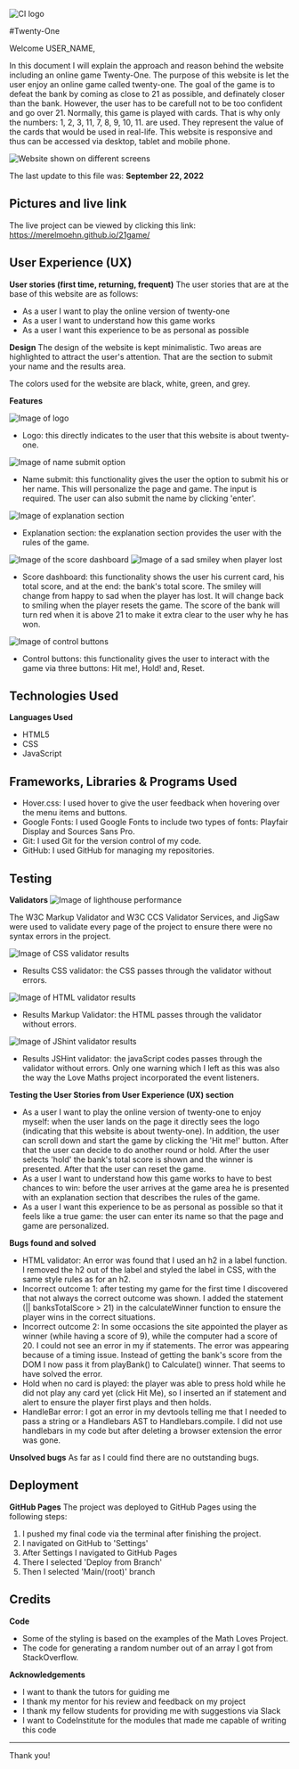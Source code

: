 ![CI logo](https://codeinstitute.s3.amazonaws.com/fullstack/ci_logo_small.png)

#Twenty-One

Welcome USER_NAME,

In this document I will explain the approach and reason behind the website including an online game Twenty-One. The purpose of this website is let the user enjoy an online game called twenty-one. The goal of the game is to defeat the bank by coming as close to 21 as possible, and definately closer than the bank. However, the user has to be carefull not to be too confident and go over 21. Normally, this game is played with cards. That is why only the numbers: 1, 2, 3, 11, 7, 8, 9, 10, 11. are used. They represent the value of the cards that would be used in real-life. This website is responsive and thus can be accessed via desktop, tablet and mobile phone.

![Website shown on different screens](./assets/images/amIResponsive.png)

The last update to this file was: **September 22, 2022**

## Pictures and live link
The live project can be viewed by clicking this link: https://merelmoehn.github.io/21game/

## User Experience (UX)
**User stories (first time, returning, frequent)**
The user stories that are at the base of this website are as follows:

* As a user I want to play the online version of twenty-one
* As a user I want to understand how this game works
* As a user I want this experience to be as personal as possible

**Design**
The design of the website is kept minimalistic. Two areas are highlighted to attract the user's attention. That are the section to submit your name and the results area.

The colors used for the website are black, white, green, and grey.

**Features**

![Image of logo](./assets/images/logo.png)
* Logo: this directly indicates to the user that this website is about twenty-one.

![Image of name submit option](./assets/images/usernamepersonalisation.png)
* Name submit: this functionality gives the user the option to submit his or her name. This will personalize the page and game. The input is required. The user can also submit the name by clicking 'enter'.

![Image of explanation section](./assets/images/explanationtwentyone.png)
* Explanation section: the explanation section provides the user with the rules of the game.

![Image of the score dashboard](./assets/images/scoredashboard.png)
![Image of a sad smiley when player lost](./assets/images/score_overview_playerlost.png)
* Score dashboard: this functionality shows the user his current card, his total score, and at the end: the bank's total score. The smiley will change from happy to sad when the player has lost. It will change back to smiling when the player resets the game. The score of the bank will turn red when it is above 21 to make it extra clear to the user why he has won.

![Image of control buttons](./assets/images/controlbuttons.png)
* Control buttons: this functionality gives the user to interact with the game via three buttons: Hit me!, Hold! and, Reset.

## Technologies Used
**Languages Used**
* HTML5
* CSS
* JavaScript

## Frameworks, Libraries & Programs Used
* Hover.css: I used hover to give the user feedback when hovering over the menu items and buttons.
* Google Fonts: I used Google Fonts to include two types of fonts: Playfair Display and Sources Sans Pro.
* Git: I used Git for the version control of my code.
* GitHub: I used GitHub for managing my repositories.

## Testing
**Validators**
![Image of lighthouse performance](./assets/images/lighthouseperformance.png)

The W3C Markup Validator and W3C CCS Validator Services, and JigSaw were used to validate every page of the project to ensure there were no syntax errors in the project.

![Image of CSS validator results](./assets/images/results_CSS_validator.png)
* Results CSS validator: the CSS passes through the validator without errors.

![Image of HTML validator results](./assets/images/results_HTML_validator.png)
* Results Markup Validator: the HTML passes through the validator without errors.

![Image of JShint validator results](./assets/images/results_JShint_validator.png)
* Results JSHint validator: the javaScript codes passes through the validator without errors. Only one warning which I left as this was also the way the Love Maths project incorporated the event listeners. 


**Testing the User Stories from User Experience (UX) section**
* As a user I want to play the online version of twenty-one to enjoy myself: when the user lands on the page it directly sees the logo (indicating that this website is about twenty-one). In addition, the user can scroll down and start the game by clicking the 'Hit me!' button. After that the user can decide to do another round or hold. After the user selects 'hold' the bank's total score is shown and the winner is presented. After that the user can reset the game.
* As a user I want to understand how this game works to have to best chances to win: before the user arrives at the game area he is presented with an explanation section that describes the rules of the game.
* As a user I want this experience to be as personal as possible so that it feels like a true game: the user can enter its name so that the page and game are personalized.

**Bugs found and solved**
* HTML validator: An error was found that I used an h2 in a label function. I removed the h2 out of the label and styled the label in CSS, with the same style rules as for an h2.
* Incorrect outcome 1: after testing my game for the first time I discovered that not always the correct outcome was shown. I added the statement (|| banksTotalScore > 21) in the calculateWinner function to ensure the player wins in the correct situations.
* Incorrect outcome 2: In some occasions the site appointed the player as winner (while having a score of 9), while the computer had a score of 20. I could not see an error in my if statements. The error was appearing because of a timing issue. Instead of getting the bank's score from the DOM I now pass it from playBank() to Calculate() winner. That seems to have solved the error.
* Hold when no card is played: the player was able to press hold while he did not play any card yet (click Hit Me), so I inserted an if statement and alert to ensure the player first plays and then holds.
* HandleBar error: I got an error in my devtools telling me that I needed to pass a string or a Handlebars AST to Handlebars.compile. I did not use handlebars in my code but after deleting a browser extension the error was gone.

**Unsolved bugs**
As far as I could find there are no outstanding bugs.

## Deployment
**GitHub Pages**
The project was deployed to GitHub Pages using the following steps:
1. I pushed my final code via the terminal after finishing the project.
2. I navigated on GitHub to 'Settings'
3. After Settings I navigated to GitHub Pages
4. There I selected 'Deploy from Branch'
5. Then I selected 'Main/(root)' branch

## Credits
**Code**
* Some of the styling is based on the examples of the Math Loves Project.
* The code for generating a random number out of an array I got from StackOverflow.

**Acknowledgements**
* I want to thank the tutors for guiding me 
* I thank my mentor for his review and feedback on my project
* I thank my fellow students for providing me with suggestions via Slack
* I want to CodeInstitute for the modules that made me capable of writing this code
---

Thank you!